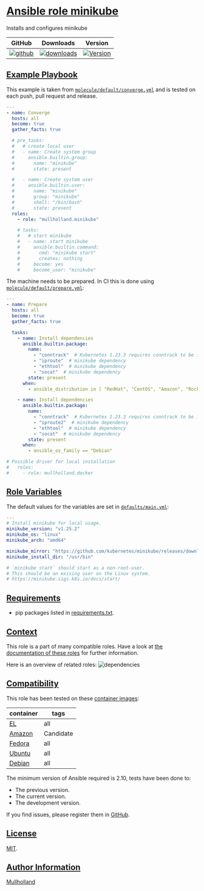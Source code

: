 # [Ansible role minikube](#minikube)

Installs and configures minikube

|GitHub|Downloads|Version|
|------|---------|-------|
|[![github](https://github.com/mullholland/ansible-role-minikube/actions/workflows/molecule.yml/badge.svg)](https://github.com/mullholland/ansible-role-minikube/actions/workflows/molecule.yml)|[![downloads](https://img.shields.io/ansible/role/d/mullholland/minikube)](https://galaxy.ansible.com/mullholland/minikube)|[![Version](https://img.shields.io/github/release/mullholland/ansible-role-minikube.svg)](https://github.com/mullholland/ansible-role-minikube/releases/)|
## [Example Playbook](#example-playbook)

This example is taken from [`molecule/default/converge.yml`](https://github.com/mullholland/ansible-role-minikube/blob/master/molecule/default/converge.yml) and is tested on each push, pull request and release.

```yaml
---
- name: Converge
  hosts: all
  become: true
  gather_facts: true

  # pre_tasks:
  #   # create local user
  #   - name: Create system group
  #     ansible.builtin.group:
  #       name: "minikube"
  #       state: present

  #   - name: Create system user
  #     ansible.builtin.user:
  #       name: "minikube"
  #       group: "minikube"
  #       shell: "/bin/bash"
  #       state: present
  roles:
    - role: "mullholland.minikube"

    # tasks:
    #   # start minikube
    #   - name: start minikube
    #     ansible.builtin.command:
    #       cmd: "minikube start"
    #       creates: nothing
    #     become: yes
    #     become_user: "minikube"
```

The machine needs to be prepared. In CI this is done using [`molecule/default/prepare.yml`](https://github.com/mullholland/ansible-role-minikube/blob/master/molecule/default/prepare.yml):

```yaml
---
- name: Prepare
  hosts: all
  become: true
  gather_facts: true

  tasks:
    - name: Install dependencies
      ansible.builtin.package:
        name:
          - "conntrack"  # Kubernetes 1.23.3 requires conntrack to be installed in root's path
          - "iproute"  # minikube dependency
          - "ethtool"  # minikube dependency
          - "socat"  # minikube dependency
        state: present
      when:
        - ansible_distribution in [ "RedHat", "CentOS", "Amazon", "Rocky", "AlmaLinux", "Fedora" ]

    - name: Install dependencies
      ansible.builtin.package:
        name:
          - "conntrack"  # Kubernetes 1.23.3 requires conntrack to be installed in root's path
          - "iproute2"  # minikube dependency
          - "ethtool"  # minikube dependency
          - "socat"  # minikube dependency
        state: present
      when:
        - ansible_os_family == "Debian"

# Possible driver for local installation
#   roles:
#     - role: mullholland.docker
```



## [Role Variables](#role-variables)

The default values for the variables are set in [`defaults/main.yml`](https://github.com/mullholland/ansible-role-minikube/blob/master/defaults/main.yml):

```yaml
---
# Install minikube for local usage.
minikube_version: "v1.25.2"
minikube_os: "linux"
minikube_arch: "amd64"

minikube_mirror: "https://github.com/kubernetes/minikube/releases/download"
minikube_install_dir: "/usr/bin"

# `minikube start` should start as a non-root-user.
# This should be an exising user on the Linux system.
# https://minikube.sigs.k8s.io/docs/start/
```

## [Requirements](#requirements)

- pip packages listed in [requirements.txt](https://github.com/mullholland/ansible-role-minikube/blob/master/requirements.txt).


## [Context](#context)

This role is a part of many compatible roles. Have a look at [the documentation of these roles](https://mullholland.net) for further information.

Here is an overview of related roles:
![dependencies](https://raw.githubusercontent.com/mullholland/ansible-role-minikube/png/requirements.png "Dependencies")

## [Compatibility](#compatibility)

This role has been tested on these [container images](https://hub.docker.com/u/mullholland):

|container|tags|
|---------|----|
|[EL](https://hub.docker.com/r/mullholland/enterpriselinux)|all|
|[Amazon](https://hub.docker.com/r/mullholland/amazonlinux)|Candidate|
|[Fedora](https://hub.docker.com/r/mullholland/fedora/)|all|
|[Ubuntu](https://hub.docker.com/r/mullholland/ubuntu)|all|
|[Debian](https://hub.docker.com/r/mullholland/debian)|all|

The minimum version of Ansible required is 2.10, tests have been done to:

- The previous version.
- The current version.
- The development version.

If you find issues, please register them in [GitHub](https://github.com/mullholland/ansible-role-minikube/issues).

## [License](#license)

[MIT](https://github.com/mullholland/ansible-role-minikube/blob/master/LICENSE).

## [Author Information](#author-information)

[Mullholland](https://mullholland.net)
